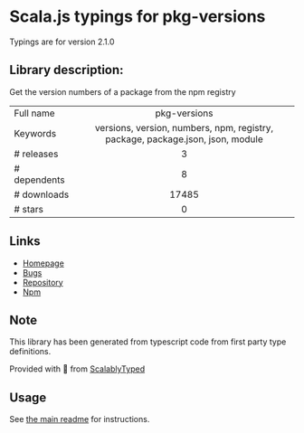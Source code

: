 
# Scala.js typings for pkg-versions

Typings are for version 2.1.0

## Library description:
Get the version numbers of a package from the npm registry

|                    |                 |
| ------------------ | :-------------: |
| Full name          | pkg-versions |
| Keywords           | versions, version, numbers, npm, registry, package, package.json, json, module |
| # releases         | 3 |
| # dependents       | 8 |
| # downloads        | 17485 |
| # stars            | 0 |

## Links
- [Homepage](https://github.com/sindresorhus/pkg-versions#readme)
- [Bugs](https://github.com/sindresorhus/pkg-versions/issues)
- [Repository](https://github.com/sindresorhus/pkg-versions)
- [Npm](https://www.npmjs.com/package/pkg-versions)
    


## Note
This library has been generated from typescript code from first party type definitions.

Provided with :purple_heart: from [ScalablyTyped](https://github.com/oyvindberg/ScalablyTyped)

## Usage
See [the main readme](../../readme.md) for instructions.


